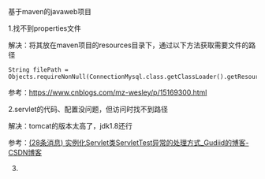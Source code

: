 基于maven的javaweb项目

1.找不到properties文件

解决：将其放在maven项目的resources目录下，通过以下方法获取需要文件的路径

~~~~
String filePath = Objects.requireNonNull(ConnectionMysql.class.getClassLoader().getResource("classInfo.properties")).getFile();
~~~~

参考：https://www.cnblogs.com/mz-wesley/p/15169300.html

2.servlet的代码、配置没问题，但访问时找不到路径

解决：tomcat的版本太高了，jdk1.8还行

参考：[(28条消息) 实例化Servlet类ServletTest异常的处理方式_Gudiid的博客-CSDN博客](https://blog.csdn.net/m0_56141117/article/details/120030512?ops_request_misc=&request_id=&biz_id=102&utm_term=jakarta.servlet.ServletExcepti&utm_medium=distribute.pc_search_result.none-task-blog-2~all~sobaiduweb~default-2-120030512.142^v35^pc_search_v2&spm=1018.2226.3001.4187)

3.